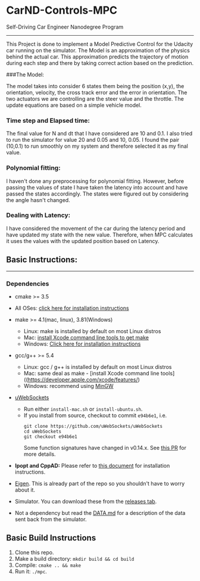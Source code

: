 ﻿# CarND-Controls-MPCSelf-Driving Car Engineer Nanodegree Program---This Project is done to implement a Model Predictive Control for the Udacity car running on the simulator. The Model is an approximation of the physics behind the actual car. This approximation predicts the trajectory of motion during each step and there by taking correct action based on the prediction. ###The Model:The model takes into consider 6 states them being the position (x,y), the orientation, velocity, the cross track error and the error in orientation. The two actuators we are controlling are the steer value and the throttle. The update equations are based on a simple vehicle model.### Time step and Elapsed time:The final value for N and dt that I have considered are 10 and 0.1. I also tried to run the simulator for value 20 and 0.05 and 10, 0.05. I found the pair (10,0.1) to run smoothly on my system and therefore selected it as my final value.### Polynomial fitting:I haven't done any preprocessing for polynomial fitting. However, before passing the values of state I have taken the latency into account and have passed the states accordingly. The states were figured out by considering the angle hasn't changed. ### Dealing with Latency:I have considered the movement of the car during the latency period and have updated my state with the new value. Therefore, when MPC calculates it uses the values with the updated position based on Latency. ## Basic Instructions:---### Dependencies* cmake >= 3.5 * All OSes: [click here for installation instructions](https://cmake.org/install/)* make >= 4.1(mac, linux), 3.81(Windows)  * Linux: make is installed by default on most Linux distros  * Mac: [install Xcode command line tools to get make](https://developer.apple.com/xcode/features/)  * Windows: [Click here for installation instructions](http://gnuwin32.sourceforge.net/packages/make.htm)* gcc/g++ >= 5.4  * Linux: gcc / g++ is installed by default on most Linux distros  * Mac: same deal as make - [install Xcode command line tools]((https://developer.apple.com/xcode/features/)  * Windows: recommend using [MinGW](http://www.mingw.org/)* [uWebSockets](https://github.com/uWebSockets/uWebSockets)  * Run either `install-mac.sh` or `install-ubuntu.sh`.  * If you install from source, checkout to commit `e94b6e1`, i.e.    ```    git clone https://github.com/uWebSockets/uWebSockets    cd uWebSockets    git checkout e94b6e1    ```    Some function signatures have changed in v0.14.x. See [this PR](https://github.com/udacity/CarND-MPC-Project/pull/3) for more details.* **Ipopt and CppAD:** Please refer to [this document](https://github.com/udacity/CarND-MPC-Project/blob/master/install_Ipopt_CppAD.md) for installation instructions.* [Eigen](http://eigen.tuxfamily.org/index.php?title=Main_Page). This is already part of the repo so you shouldn't have to worry about it.* Simulator. You can download these from the [releases tab](https://github.com/udacity/self-driving-car-sim/releases).* Not a dependency but read the [DATA.md](./DATA.md) for a description of the data sent back from the simulator.## Basic Build Instructions1. Clone this repo.2. Make a build directory: `mkdir build && cd build`3. Compile: `cmake .. && make`4. Run it: `./mpc`.